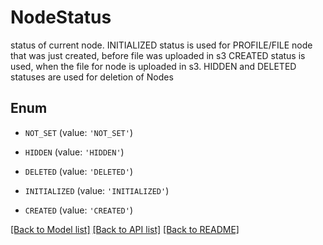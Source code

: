# NodeStatus

status of current node. INITIALIZED status is used for PROFILE/FILE node that was just created, before file was uploaded in s3 CREATED status is used, when the file for node is uploaded in s3. HIDDEN and DELETED statuses are used for deletion of Nodes

## Enum

- `NOT_SET` (value: `'NOT_SET'`)

- `HIDDEN` (value: `'HIDDEN'`)

- `DELETED` (value: `'DELETED'`)

- `INITIALIZED` (value: `'INITIALIZED'`)

- `CREATED` (value: `'CREATED'`)

[[Back to Model list]](../README.md#documentation-for-models) [[Back to API list]](../README.md#documentation-for-api-endpoints) [[Back to README]](../README.md)
